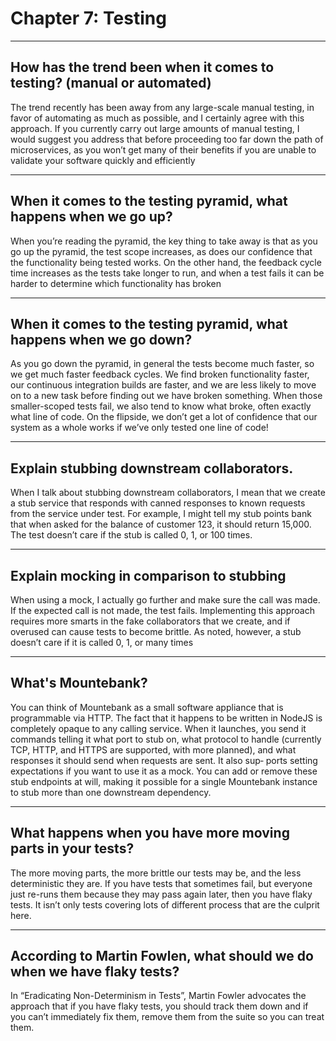 # Chapter 7: Testing

---

## How has the trend been when it comes to testing? (manual or automated)

The trend
recently has been away from any large-scale manual testing, in favor of automating as
much as possible, and I certainly agree with this approach. If you currently carry out
large amounts of manual testing, I would suggest you address that before proceeding
too far down the path of microservices, as you won’t get many of their benefits if you
are unable to validate your software quickly and efficiently

---

## When it comes to the testing pyramid, what happens when we go up?

When you’re reading the pyramid, the key thing to take away is that as you go up the
pyramid, the test scope increases, as does our confidence that the functionality being
tested works. On the other hand, the feedback cycle time increases as the tests take
longer to run, and when a test fails it can be harder to determine which functionality
has broken

---

## When it comes to the testing pyramid, what happens when we go down?

As you go down the pyramid, in general the tests become much faster, so
we get much faster feedback cycles. We find broken functionality faster, our continuous integration builds are faster, and we are less likely to move on to a new task
before finding out we have broken something. When those smaller-scoped tests fail,
we also tend to know what broke, often exactly what line of code. On the flipside, we
don’t get a lot of confidence that our system as a whole works if we’ve only tested one
line of code!

---

## Explain stubbing downstream collaborators.

When I talk about stubbing downstream collaborators, I mean that we create a stub
service that responds with canned responses to known requests from the service
under test. For example, I might tell my stub points bank that when asked for the balance of customer 123, it should return 15,000. The test doesn’t care if the stub is
called 0, 1, or 100 times.

---

## Explain mocking in comparison to stubbing

When using a mock, I actually go further and make sure the call was made. If the
expected call is not made, the test fails. Implementing this approach requires more
smarts in the fake collaborators that we create, and if overused can cause tests to
become brittle. As noted, however, a stub doesn’t care if it is called 0, 1, or many
times

---

## What's Mountebank?

You can think of Mountebank as a small software appliance that is programmable via
HTTP. The fact that it happens to be written in NodeJS is completely opaque to any
calling service. When it launches, you send it commands telling it what port to stub
on, what protocol to handle (currently TCP, HTTP, and HTTPS are supported, with
more planned), and what responses it should send when requests are sent. It also sup‐
ports setting expectations if you want to use it as a mock. You can add or remove
these stub endpoints at will, making it possible for a single Mountebank instance to
stub more than one downstream dependency.

---

## What happens when you have more moving parts in your tests?

The more moving parts, the more brittle our tests may be, and the less deterministic
they are. If you have tests that sometimes fail, but everyone just re-runs them because
they may pass again later, then you have flaky tests. It isn’t only tests covering lots of
different process that are the culprit here.

---

## According to Martin Fowlen, what should we do when we have flaky tests?

In “Eradicating Non-Determinism in Tests”, Martin Fowler advocates the approach
that if you have flaky tests, you should track them down and if you can’t immediately
fix them, remove them from the suite so you can treat them.
